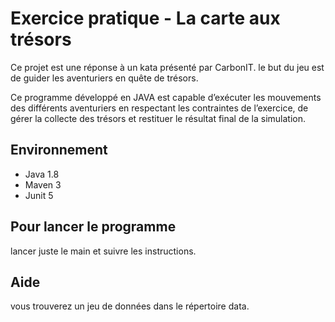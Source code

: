 # Exercice pratique - La carte aux trésors

Ce projet est une réponse à un kata présenté par CarbonIT.
le but du jeu est de guider les aventuriers en quête de trésors.

Ce programme développé en JAVA est capable d’exécuter les mouvements des différents aventuriers en respectant
les contraintes de l’exercice, de gérer la collecte des trésors et restituer le résultat final de la
simulation.

## Environnement
 - Java 1.8
 - Maven 3
 - Junit 5

## Pour lancer le programme

lancer juste le main et suivre les instructions.

## Aide

vous trouverez un jeu de données dans le répertoire data.
